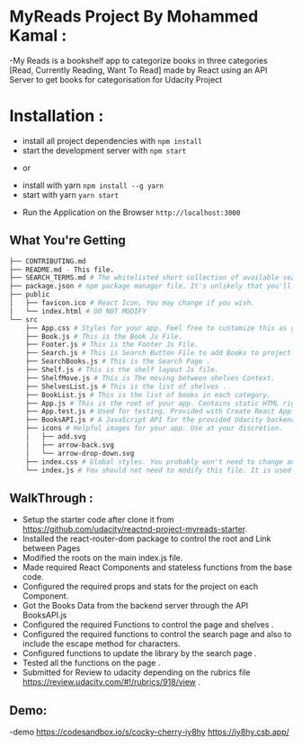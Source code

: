 # MyReads Project By Mohammed Kamal : 
-My Reads is a bookshelf app to categorize books in three categories  [Read, Currently Reading, Want To Read] made by React using an API Server to get books for categorisation  for Udacity Project 

# Installation :
* install all project dependencies with `npm install`
* start the development server with `npm start`
- or 
* install with yarn `npm install --g yarn`
* start with yarn `yarn start`
- Run the Application on the Browser `http://localhost:3000`
## What You're Getting
```bash
├── CONTRIBUTING.md
├── README.md - This file.
├── SEARCH_TERMS.md # The whitelisted short collection of available search terms for you to use with your app.
├── package.json # npm package manager file. It's unlikely that you'll need to modify this.
├── public
│   ├── favicon.ico # React Icon, You may change if you wish.
│   └── index.html # DO NOT MODIFY
└── src
    ├── App.css # Styles for your app. Feel free to customize this as you desire.
    ├── Book.js # This is the Book Js File. 
    ├── Footer.js # This is the Footer Js File.
    ├── Search.js # This is Search Button File to add Books to project. 
    ├── SearchBooks.js # This is the Search Page . 
    ├── Shelf.js # This is the shelf layout Js file.
    ├── ShelfMove.js # This is The moving between shelves Context.
    ├── ShelvesList.js # This is the list of shelves .
    ├── BookList.js # This is the list of books in each category.
    ├── App.js # This is the root of your app. Contains static HTML right now.
    ├── App.test.js # Used for testing. Provided with Create React App. Testing is encouraged, but not required.
    ├── BooksAPI.js # A JavaScript API for the provided Udacity backend. Instructions for the methods are below.
    ├── icons # Helpful images for your app. Use at your discretion.
    │   ├── add.svg
    │   ├── arrow-back.svg
    │   └── arrow-drop-down.svg
    ├── index.css # Global styles. You probably won't need to change anything here.
    └── index.js # You should not need to modify this file. It is used for DOM rendering only.
```

## WalkThrough :
- Setup the starter code after clone it from https://github.com/udacity/reactnd-project-myreads-starter.
- Installed the react-router-dom package to control the root and Link between Pages
- Modified the roots on the main index.js file.
- Made required React Components and stateless functions from the base code.
- Configured the required props and stats for the project on each Component. 
- Got the Books Data from the backend server through the API BooksAPI.js
- Configured the required Functions to control the page and shelves .
- Configured the required functions to control the search page and also to include the escape method for characters.
- Configured functions to update the library by the search page .
- Tested all the functions on the page .
- Submitted for Review to udacity depending on the rubrics file https://review.udacity.com/#!/rubrics/918/view .

## Demo:
-demo
https://codesandbox.io/s/cocky-cherry-iy8hy
https://iy8hy.csb.app/